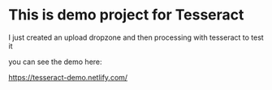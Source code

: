 # This is demo project for Tesseract

I just created an upload dropzone and then processing with tesseract to test it

you can see the demo here:

https://tesseract-demo.netlify.com/
